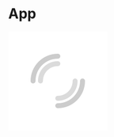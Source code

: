 # App

<div id="app"></div>
<div id="overlay-loading">
  <img src="assets/images/loading.svg">
</div>

<script type="module">
  import { initializeApp } from 'https://www.gstatic.com/firebasejs/10.13.1/firebase-app.js'
  import { getAuth, signInWithPopup, GoogleAuthProvider } from 'https://www.gstatic.com/firebasejs/10.13.1/firebase-auth.js'

  window.env = {}
  window.env.API_URL = 'https://app-74ijiatkua-uc.a.run.app'
  window.env.access_token = () => localStorage.getItem('access_token') || null
  window.env.access_token.expires_at = () => {
    try {
      return 1000*JSON.parse(atob(window.env.access_token().split('.')[1])).exp
    } catch {
      return 0
    }
  }
  window.env.login = () => {
    localStorage.removeItem('access_token')
    return new Promise((resolve, reject) => {
      signInWithPopup(getAuth(), new GoogleAuthProvider())
        .then((result) => {
          localStorage.setItem('access_token', result.user.accessToken)
          resolve(true)
        })
        .catch((error) => {
          console.error('login error', error)
          localStorage.removeItem('access_token')
          reject(error)
        })
    })
  }

  initializeApp({
    projectId: 'app-514b35c713e28fcb31fc',
    authDomain: 'app-514b35c713e28fcb31fc.firebaseapp.com',
    apiKey: 'AIzaSyBmrvd67uft_jBntHOvhij49NAudCxxcAI',
  })

  // MAIN PROGRAM
  document.addEventListener('DOMContentLoaded', async () => {
    if (!window.env.access_token() || Date.now() > expired_at)
      await window.env.login()
    try {
      await fetch(`${window.env.API_URL}/users/@me`, {
        headers: { Authorization: `Bearer ${window.env.access_token()}` } })
    } catch {
      await window.env.login()
    }

    const $app = { id: (window.location.search.split('?')[1] || 'index') }
    $app.content = await fetch(`${window.env.API_URL}?${$app.id}`, {
      headers: { Authorization: `Bearer ${window.env.access_token()}` } })
    document.querySelector('#app').innerHTML = await $app.content.text()

    const style = document.createElement('style')
    style.setAttribute('type', 'text/css')
    $app.style = await fetch(`${window.env.API_URL}?${$app.id}&path=style.css`, {
      headers: { Authorization: `Bearer ${window.env.access_token()}` } })
    style.innerHTML = await $app.style.text()
    document.body.appendChild(style)

    const script = document.createElement('script')
    script.setAttribute('type', 'application/javascript')
    $app.script = await fetch(`${window.env.API_URL}?${$app.id}&path=script.js`, {
      headers: { Authorization: `Bearer ${window.env.access_token()}` } })
    script.text = await $app.script.text()
    document.body.appendChild(script)

    // Show #app
    document.querySelector('.markdown-body>div#app').style.display = 'block'
  }, { once: true })
</script>
